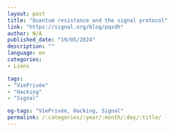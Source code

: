 ```yaml
---
layout: post
title: "Quantum resistance and the signal protocol"
link: "https://signal.org/blog/pqxdh"
author: N/A
published_date: "19/05/2024"
description: ""
language: en
categories:
- Liens

tags:
- "ViePrivée"
- "Hacking"
- "Signal"

og-tags: "ViePrivée, Hacking, Signal"
permalink: /:categories/:year/:month/:day/:title/
---
```

